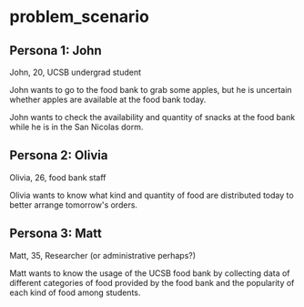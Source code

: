 # problem_scenario

## Persona 1: John

John, 20, UCSB undergrad student

John wants to go to the food bank to grab some apples, but he is uncertain whether apples are available at the food bank today.

John wants to check the availability and quantity of snacks at the food bank while he is in the San Nicolas dorm.

## Persona 2: Olivia

Olivia, 26, food bank staff

Olivia wants to know what kind and quantity of food are distributed today to better arrange tomorrow's orders.

## Persona 3: Matt

Matt, 35, Researcher (or administrative perhaps?)

Matt wants to know the usage of the UCSB food bank by collecting data of different categories of food provided by the food bank and the popularity of each kind of food among students.
